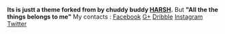 **Its is justt a theme forked from by chuddy buddy [HARSH](msfjaarvis.me).**
But **"All the the things belongs to me"**
My contacts :
[Facebook](https://www.facebook.com/profile.php?id=100011348551404)
[G+](https://plus.google.com/108023656759850062032)
[Dribble](https://dribblle.com/zoopss)
[Instagram](https://instagram.com/zoopsssultron)
[Twitter](https://twitter.com/zoopsss)
